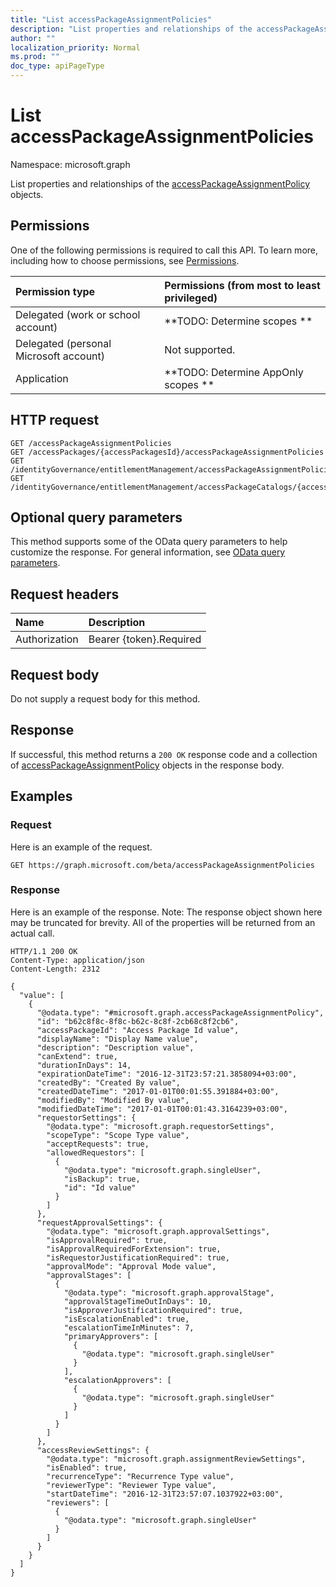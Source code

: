 ```yaml
---
title: "List accessPackageAssignmentPolicies"
description: "List properties and relationships of the accessPackageAssignmentPolicy objects."
author: ""
localization_priority: Normal
ms.prod: ""
doc_type: apiPageType
---
```


# List accessPackageAssignmentPolicies

Namespace: microsoft.graph

List properties and relationships of the [accessPackageAssignmentPolicy](../resources/accesspackageassignmentpolicy.md) objects.

## Permissions
One of the following permissions is required to call this API. To learn more, including how to choose permissions, see [Permissions](/concepts/permissions-reference.md).

|Permission type|Permissions (from most to least privileged)|
|:---|:---|
|Delegated (work or school account)|**TODO: Determine scopes **|
|Delegated (personal Microsoft account)|Not supported.|
|Application|**TODO: Determine AppOnly scopes **|

## HTTP request
<!-- {
  "blockType": "ignored"
}
-->
``` http
GET /accessPackageAssignmentPolicies
GET /accessPackages/{accessPackagesId}/accessPackageAssignmentPolicies
GET /identityGovernance/entitlementManagement/accessPackageAssignmentPolicies
GET /identityGovernance/entitlementManagement/accessPackageCatalogs/{accessPackageCatalogId}/accessPackages/{accessPackageId}/accessPackageAssignmentPolicies
```

## Optional query parameters
This method supports some of the OData query parameters to help customize the response. For general information, see [OData query parameters](/graph/query-parameters).

## Request headers
|Name|Description|
|:---|:---|
|Authorization|Bearer {token}.Required|

## Request body
Do not supply a request body for this method.

## Response
If successful, this method returns a `200 OK` response code and a collection of [accessPackageAssignmentPolicy](../resources/accesspackageassignmentpolicy.md) objects in the response body.

## Examples

### Request
Here is an example of the request.
<!-- {
  "blockType": "request",
  "name": "get_accesspackageassignmentpolicy"
}
-->
``` http
GET https://graph.microsoft.com/beta/accessPackageAssignmentPolicies
```

### Response
Here is an example of the response. Note: The response object shown here may be truncated for brevity. All of the properties will be returned from an actual call.
<!-- {
  "blockType": "response",
  "truncated": true,
  "@odata.type": "collection(microsoft.graph.accesspackageassignmentpolicy)"
}
-->
``` http
HTTP/1.1 200 OK
Content-Type: application/json
Content-Length: 2312

{
  "value": [
    {
      "@odata.type": "#microsoft.graph.accessPackageAssignmentPolicy",
      "id": "b62c8f8c-8f8c-b62c-8c8f-2cb68c8f2cb6",
      "accessPackageId": "Access Package Id value",
      "displayName": "Display Name value",
      "description": "Description value",
      "canExtend": true,
      "durationInDays": 14,
      "expirationDateTime": "2016-12-31T23:57:21.3858094+03:00",
      "createdBy": "Created By value",
      "createdDateTime": "2017-01-01T00:01:55.391884+03:00",
      "modifiedBy": "Modified By value",
      "modifiedDateTime": "2017-01-01T00:01:43.3164239+03:00",
      "requestorSettings": {
        "@odata.type": "microsoft.graph.requestorSettings",
        "scopeType": "Scope Type value",
        "acceptRequests": true,
        "allowedRequestors": [
          {
            "@odata.type": "microsoft.graph.singleUser",
            "isBackup": true,
            "id": "Id value"
          }
        ]
      },
      "requestApprovalSettings": {
        "@odata.type": "microsoft.graph.approvalSettings",
        "isApprovalRequired": true,
        "isApprovalRequiredForExtension": true,
        "isRequestorJustificationRequired": true,
        "approvalMode": "Approval Mode value",
        "approvalStages": [
          {
            "@odata.type": "microsoft.graph.approvalStage",
            "approvalStageTimeOutInDays": 10,
            "isApproverJustificationRequired": true,
            "isEscalationEnabled": true,
            "escalationTimeInMinutes": 7,
            "primaryApprovers": [
              {
                "@odata.type": "microsoft.graph.singleUser"
              }
            ],
            "escalationApprovers": [
              {
                "@odata.type": "microsoft.graph.singleUser"
              }
            ]
          }
        ]
      },
      "accessReviewSettings": {
        "@odata.type": "microsoft.graph.assignmentReviewSettings",
        "isEnabled": true,
        "recurrenceType": "Recurrence Type value",
        "reviewerType": "Reviewer Type value",
        "startDateTime": "2016-12-31T23:57:07.1037922+03:00",
        "reviewers": [
          {
            "@odata.type": "microsoft.graph.singleUser"
          }
        ]
      }
    }
  ]
}
```

